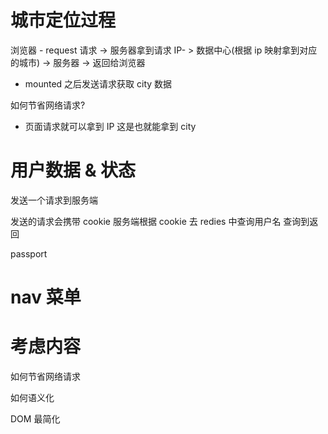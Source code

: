 # 城市定位过程

浏览器 - request 请求 -> 服务器拿到请求 IP- > 数据中心(根据 ip 映射拿到对应的城市) -> 服务器 -> 返回给浏览器


+ mounted 之后发送请求获取 city 数据

如何节省网络请求?

+ 页面请求就可以拿到 IP 这是也就能拿到 city 

# 用户数据 & 状态

发送一个请求到服务端

发送的请求会携带 cookie 服务端根据 cookie 去 redies 中查询用户名 查询到返回

passport

# nav 菜单

# 考虑内容

如何节省网络请求

如何语义化

DOM 最简化
